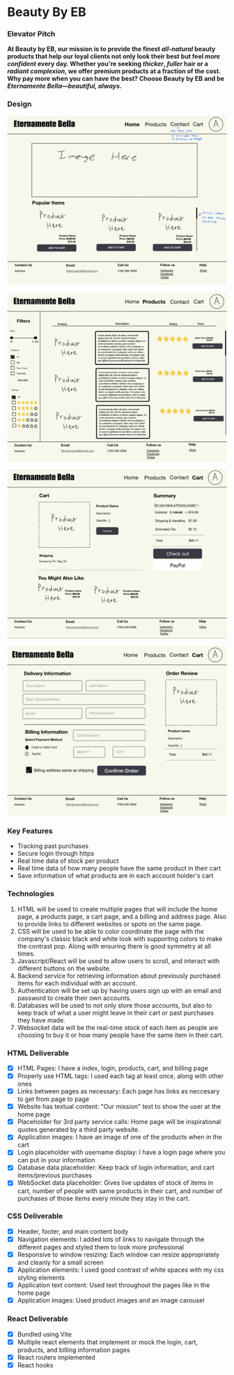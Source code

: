 # Beauty By EB

### Elevator Pitch
**At Beauty by EB, our mission is to provide the finest _all-natural_ beauty products that help our loyal clients not only look their best but feel _more confident_ every day. Whether you're seeking _thicker_, _fuller_ hair or a _radiant complexion_, we offer premium products at a fraction of the cost. Why pay more when you can have the best? Choose Beauty by EB and be _Eternamente Bella—beautiful, always._**

### Design
![Home Page](/public/IMG_0010.jpg)

![Products Page](/public/IMG_0011.jpg)

![Cart Page](/public/IMG_0012.jpg)

![Billing and Addres Page](/public/IMG_0013.jpg)

### Key Features
- Tracking past purchases
- Secure login through https
- Real time data of stock per product
- Real time data of how many people have the same product in their cart
- Save information of what products are in each account holder's cart

### Technologies
1. HTML will be used to create multiple pages that will include the home page, a products page, a cart page, and a billing and address page. Also to provide links to different websites or spots on the same page.
2. CSS will be used to be able to color coordinate the page with the company's classic black and white look with supporitng colors to make the contrast pop. Along with ensuring there is good symmetry at all times.
3. Javascript/React will be used to allow users to scroll, and interact with different buttons on the website.
4. Backend service for retrieving information about previously purchased items for each individual with an account.
5. Authentication will be set up by having users sign up with an email and password to create their own accounts.
6. Databases will be used to not only store those accounts, but also to keep track of what a user might leave in their cart or past purchases they have made.
7. Websocket data will be the real-time stock of each item as people are choosing to buy it or how many people have the same item in their cart.

### HTML Deliverable

- [x] HTML Pages: I have a index, login, products, cart, and billing page
- [x] Properly use HTML tags: I used each tag at least once, along with other ones
- [x] Links between pages as necessary: Each page has links as neccesary to get from page to page
- [x] Website has textual content: "Our mission" text to show the user at the home page
- [x] Placeholder for 3rd party service calls: Home page will be inspirational quotes generated by a third party website.
- [x] Application images: I have an image of one of the products when in the cart
- [x] Login placeholder with username display: I have a login page where you can put in your information
- [x] Database data placeholder: Keep track of login information, and cart items/previous purchases
- [x] WebSocket data placeholder: Gives live updates of stock of items in cart, number of people with same products in their cart, and number of purchases of those items every minute they stay in the cart.

### CSS Deliverable

- [x] Header, footer, and main content body
- [x] Navigation elements: I added lots of links to navigate through the different pages and styled them to look more professional
- [x] Responsive to window resizing: Each window can resize appropriately and cleanly for a small screen
- [x] Application elements: I used good contrast of white spaces with my css styling elements
- [x] Application text content: Used text throughout the pages like in the home page
- [x] Application images: Used product images and an image carousel

### React Deliverable

- [x] Bundled using Vite
- [x] Multiple react elements that implement or mock the login, cart, products, and billing information pages
- [x] React routers implemented
- [x] React hooks
